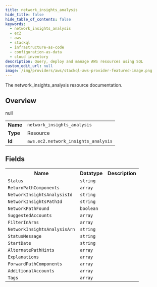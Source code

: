 ```yaml
---
title: network_insights_analysis
hide_title: false
hide_table_of_contents: false
keywords:
  - network_insights_analysis
  - ec2
  - aws
  - stackql
  - infrastructure-as-code
  - configuration-as-data
  - cloud inventory
description: Query, deploy and manage AWS resources using SQL
custom_edit_url: null
image: /img/providers/aws/stackql-aws-provider-featured-image.png
---
```

The network_insights_analysis resource documentation.

## Overview
<table><tbody>
<tr><td><b>Name</b></td><td><code>network_insights_analysis</code></td></tr>
<tr><td><b>Type</b></td><td>Resource</td></tr>
null
<tr><td><b>Id</b></td><td><code>aws.ec2.network_insights_analysis</code></td></tr>
</tbody></table>

## Fields
<table><tbody>
<tr><th>Name</th><th>Datatype</th><th>Description</th></tr>
<tr><td><code>Status</code></td><td><code>string</code></td><td></td></tr><tr><td><code>ReturnPathComponents</code></td><td><code>array</code></td><td></td></tr><tr><td><code>NetworkInsightsAnalysisId</code></td><td><code>string</code></td><td></td></tr><tr><td><code>NetworkInsightsPathId</code></td><td><code>string</code></td><td></td></tr><tr><td><code>NetworkPathFound</code></td><td><code>boolean</code></td><td></td></tr><tr><td><code>SuggestedAccounts</code></td><td><code>array</code></td><td></td></tr><tr><td><code>FilterInArns</code></td><td><code>array</code></td><td></td></tr><tr><td><code>NetworkInsightsAnalysisArn</code></td><td><code>string</code></td><td></td></tr><tr><td><code>StatusMessage</code></td><td><code>string</code></td><td></td></tr><tr><td><code>StartDate</code></td><td><code>string</code></td><td></td></tr><tr><td><code>AlternatePathHints</code></td><td><code>array</code></td><td></td></tr><tr><td><code>Explanations</code></td><td><code>array</code></td><td></td></tr><tr><td><code>ForwardPathComponents</code></td><td><code>array</code></td><td></td></tr><tr><td><code>AdditionalAccounts</code></td><td><code>array</code></td><td></td></tr><tr><td><code>Tags</code></td><td><code>array</code></td><td></td></tr>
</tbody></table>